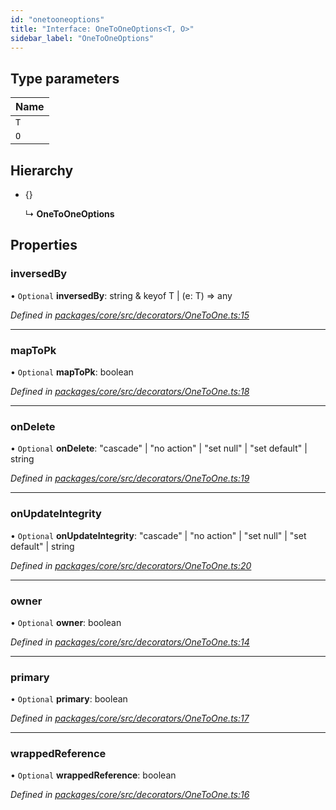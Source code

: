 ```yaml
---
id: "onetooneoptions"
title: "Interface: OneToOneOptions<T, O>"
sidebar_label: "OneToOneOptions"
---
```


## Type parameters

Name |
------ |
`T` |
`O` |

## Hierarchy

* {}

  ↳ **OneToOneOptions**

## Properties

### inversedBy

• `Optional` **inversedBy**: string & keyof T \| (e: T) => any

*Defined in [packages/core/src/decorators/OneToOne.ts:15](https://github.com/mikro-orm/mikro-orm/blob/c7aaca40d/packages/core/src/decorators/OneToOne.ts#L15)*

___

### mapToPk

• `Optional` **mapToPk**: boolean

*Defined in [packages/core/src/decorators/OneToOne.ts:18](https://github.com/mikro-orm/mikro-orm/blob/c7aaca40d/packages/core/src/decorators/OneToOne.ts#L18)*

___

### onDelete

• `Optional` **onDelete**: &#34;cascade&#34; \| &#34;no action&#34; \| &#34;set null&#34; \| &#34;set default&#34; \| string

*Defined in [packages/core/src/decorators/OneToOne.ts:19](https://github.com/mikro-orm/mikro-orm/blob/c7aaca40d/packages/core/src/decorators/OneToOne.ts#L19)*

___

### onUpdateIntegrity

• `Optional` **onUpdateIntegrity**: &#34;cascade&#34; \| &#34;no action&#34; \| &#34;set null&#34; \| &#34;set default&#34; \| string

*Defined in [packages/core/src/decorators/OneToOne.ts:20](https://github.com/mikro-orm/mikro-orm/blob/c7aaca40d/packages/core/src/decorators/OneToOne.ts#L20)*

___

### owner

• `Optional` **owner**: boolean

*Defined in [packages/core/src/decorators/OneToOne.ts:14](https://github.com/mikro-orm/mikro-orm/blob/c7aaca40d/packages/core/src/decorators/OneToOne.ts#L14)*

___

### primary

• `Optional` **primary**: boolean

*Defined in [packages/core/src/decorators/OneToOne.ts:17](https://github.com/mikro-orm/mikro-orm/blob/c7aaca40d/packages/core/src/decorators/OneToOne.ts#L17)*

___

### wrappedReference

• `Optional` **wrappedReference**: boolean

*Defined in [packages/core/src/decorators/OneToOne.ts:16](https://github.com/mikro-orm/mikro-orm/blob/c7aaca40d/packages/core/src/decorators/OneToOne.ts#L16)*
